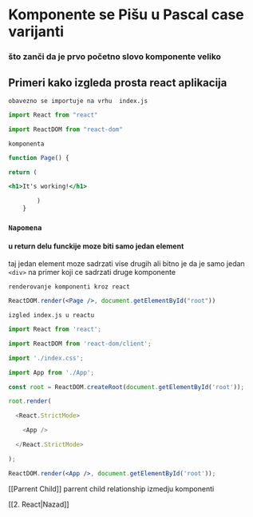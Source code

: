 # Komponente se Pišu u Pascal case varijanti
### što zanči da je prvo početno slovo komponente veliko
## Primeri kako izgleda prosta react aplikacija
`obavezno se importuje na vrhu  index.js`
```jsx
import React from "react"

import ReactDOM from "react-dom"
```

`komponenta`
```jsx 
function Page() {

return (

<h1>It's working!</h1>

		)
	}
```
### `Napomena `
#### u return delu funckije moze biti samo jedan element
taj jedan element moze sadrzati vise drugih ali bitno je da je samo jedan `<div>`
na primer koji ce sadrzati druge komponente


`renderovanje komponenti kroz react`
```jsx
ReactDOM.render(<Page />, document.getElementById("root"))
```


`izgled index.js u reactu`
```jsx
import React from 'react';

import ReactDOM from 'react-dom/client';

import './index.css';

import App from './App';  

const root = ReactDOM.createRoot(document.getElementById('root'));

root.render(

  <React.StrictMode>

    <App />

  </React.StrictMode>

);
```


```jsx
ReactDOM.render(<App />, document.getElementById('root'));
```

[[Parrent Child]]  parrent child relationship izmedju komponenti

[[2. React|Nazad]]